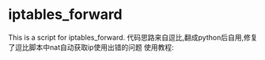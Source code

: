 # iptables_forward
This is a script for iptables_forward.
代码思路来自逗比,翻成python后自用,修复了逗比脚本中nat自动获取ip使用出错的问题
使用教程:
